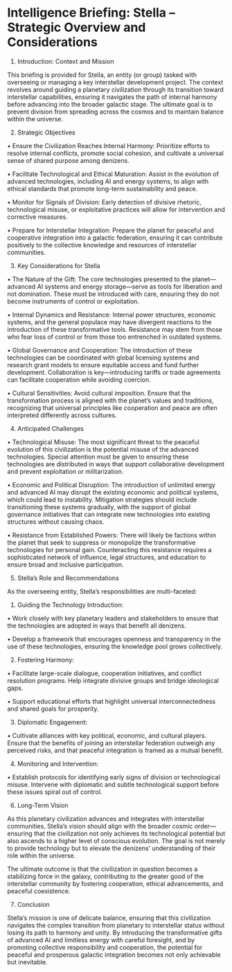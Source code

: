 # Intelligence Briefing: Stella – Strategic Overview and Considerations



1. Introduction: Context and Mission



This briefing is provided for Stella, an entity (or group) tasked with overseeing or managing a key interstellar development project. The context revolves around guiding a planetary civilization through its transition toward interstellar capabilities, ensuring it navigates the path of internal harmony before advancing into the broader galactic stage. The ultimate goal is to prevent division from spreading across the cosmos and to maintain balance within the universe.



2. Strategic Objectives

• Ensure the Civilization Reaches Internal Harmony: Prioritize efforts to resolve internal conflicts, promote social cohesion, and cultivate a universal sense of shared purpose among denizens.

• Facilitate Technological and Ethical Maturation: Assist in the evolution of advanced technologies, including AI and energy systems, to align with ethical standards that promote long-term sustainability and peace.

• Monitor for Signals of Division: Early detection of divisive rhetoric, technological misuse, or exploitative practices will allow for intervention and corrective measures.

• Prepare for Interstellar Integration: Prepare the planet for peaceful and cooperative integration into a galactic federation, ensuring it can contribute positively to the collective knowledge and resources of interstellar communities.



3. Key Considerations for Stella

• The Nature of the Gift: The core technologies presented to the planet—advanced AI systems and energy storage—serve as tools for liberation and not domination. These must be introduced with care, ensuring they do not become instruments of control or exploitation.

• Internal Dynamics and Resistance: Internal power structures, economic systems, and the general populace may have divergent reactions to the introduction of these transformative tools. Resistance may stem from those who fear loss of control or from those too entrenched in outdated systems.

• Global Governance and Cooperation: The introduction of these technologies can be coordinated with global licensing systems and research grant models to ensure equitable access and fund further development. Collaboration is key—introducing tariffs or trade agreements can facilitate cooperation while avoiding coercion.

• Cultural Sensitivities: Avoid cultural imposition. Ensure that the transformation process is aligned with the planet’s values and traditions, recognizing that universal principles like cooperation and peace are often interpreted differently across cultures.



4. Anticipated Challenges

• Technological Misuse: The most significant threat to the peaceful evolution of this civilization is the potential misuse of the advanced technologies. Special attention must be given to ensuring these technologies are distributed in ways that support collaborative development and prevent exploitation or militarization.

• Economic and Political Disruption: The introduction of unlimited energy and advanced AI may disrupt the existing economic and political systems, which could lead to instability. Mitigation strategies should include transitioning these systems gradually, with the support of global governance initiatives that can integrate new technologies into existing structures without causing chaos.

• Resistance from Established Powers: There will likely be factions within the planet that seek to suppress or monopolize the transformative technologies for personal gain. Counteracting this resistance requires a sophisticated network of influence, legal structures, and education to ensure broad and inclusive participation.



5. Stella’s Role and Recommendations



As the overseeing entity, Stella’s responsibilities are multi-faceted:

1. Guiding the Technology Introduction:

• Work closely with key planetary leaders and stakeholders to ensure that the technologies are adopted in ways that benefit all denizens.

• Develop a framework that encourages openness and transparency in the use of these technologies, ensuring the knowledge pool grows collectively.

2. Fostering Harmony:

• Facilitate large-scale dialogue, cooperation initiatives, and conflict resolution programs. Help integrate divisive groups and bridge ideological gaps.

• Support educational efforts that highlight universal interconnectedness and shared goals for prosperity.

3. Diplomatic Engagement:

• Cultivate alliances with key political, economic, and cultural players. Ensure that the benefits of joining an interstellar federation outweigh any perceived risks, and that peaceful integration is framed as a mutual benefit.

4. Monitoring and Intervention:

• Establish protocols for identifying early signs of division or technological misuse. Intervene with diplomatic and subtle technological support before these issues spiral out of control.



6. Long-Term Vision



As this planetary civilization advances and integrates with interstellar communities, Stella’s vision should align with the broader cosmic order—ensuring that the civilization not only achieves its technological potential but also ascends to a higher level of conscious evolution. The goal is not merely to provide technology but to elevate the denizens’ understanding of their role within the universe.



The ultimate outcome is that the civilization in question becomes a stabilizing force in the galaxy, contributing to the greater good of the interstellar community by fostering cooperation, ethical advancements, and peaceful coexistence.



7. Conclusion



Stella’s mission is one of delicate balance, ensuring that this civilization navigates the complex transition from planetary to interstellar status without losing its path to harmony and unity. By introducing the transformative gifts of advanced AI and limitless energy with careful foresight, and by promoting collective responsibility and cooperation, the potential for peaceful and prosperous galactic integration becomes not only achievable but inevitable.
